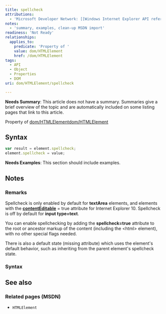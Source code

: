 ```yaml
---
title: spellcheck
attributions:
  - 'Microsoft Developer Network: [[Windows Internet Explorer API reference](http://msdn.microsoft.com/en-us/library/ie/hh828809%28v=vs.85%29.aspx) Article]'
notes:
  - 'summary, examples, clean-up MSDN import'
readiness: 'Not Ready'
relationships:
  applies_to:
    predicate: 'Property of '
    value: dom/HTMLElement
    href: /dom/HTMLElement
tags:
  - API
  - Object
  - Properties
  - DOM
uri: dom/HTMLElement/spellcheck

---
```

**Needs Summary**: This article does not have a summary. Summaries give a brief overview of the topic and are automatically included on some listing pages that link to this article.

Property of [dom/HTMLElement](/dom/HTMLElement)[dom/HTMLElement](/dom/HTMLElement)

## <span>Syntax</span>

``` js
var result = element.spellcheck;
element.spellcheck = value;
```

**Needs Examples**: This section should include examples.

## <span>Notes</span>

### <span>Remarks</span>

Spellcheck is only enabled by default for **textArea** elements, and elements with the [**contentEditable**](/html/attributes/contentEditable) = true attribute for Internet Explorer 10. Spellcheck is off by default for **input type=text**.

You can enable spellchecking by adding the **spellcheck=true** attribute to the root or ancestor markup of the content (including the \<html\> element), with no other special flags needed.

There is also a default state (missing attribute) which uses the element's default behavior, such as inheriting from the parent element's spellcheck state.

### <span>Syntax</span>

## <span>See also</span>

### <span>Related pages (MSDN)</span>

-   `HTMLElement`
